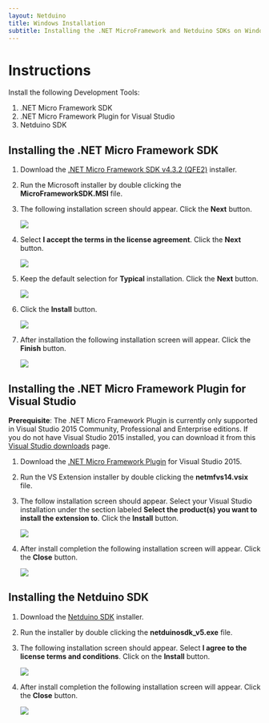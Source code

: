```yaml
---
layout: Netduino
title: Windows Installation
subtitle: Installing the .NET MicroFramework and Netduino SDKs on Windows.
---
```


# Instructions

Install the following Development Tools:

1. .NET Micro Framework SDK
2. .NET Micro Framework Plugin for Visual Studio
3. Netduino SDK



## Installing the .NET Micro Framework SDK

1. Download the [.NET Micro Framework SDK v4.3.2 (QFE2)](https://www.wildernesslabs.co/downloads?f=/NETMF_SDK/netmf-v4.3.2-SDK-QFE2-RTM.zip) installer.

2. Run the Microsoft installer by double clicking the **MicroFrameworkSDK.MSI** file.

3. The following installation screen should appear. Click the **Next** button.

   ![](mfsdk_install_1.png)

4. Select **I accept the terms in the license agreement**. Click the **Next** button.

   ![](mfsdk_install_2.png)

5. Keep the default selection for **Typical** installation. Click the **Next** button.

   ![](mfsdk_install_3.png)

6. Click the **Install** button.

   ![](mfsdk_install_4.png)

7. After installation the following installation screen will appear. Click the **Finish** button.

   ![](mfsdk_install_5.png)



## Installing the .NET Micro Framework Plugin for Visual Studio

**Prerequisite**: The .NET Micro Framework Plugin is currently only supported in Visual Studio 2015 Community, Professional and Enterprise editions. If you do not have Visual Studio 2015 installed, you can download it from this [Visual Studio downloads](https://visualstudio.microsoft.com/vs/older-downloads/) page.

1. Download the [.NET Micro Framework Plugin](https://www.wildernesslabs.co/downloads?f=/NETMF_SDK/netmfvs14.vsix) for Visual Studio 2015.
2. Run the VS Extension installer by double clicking the **netmfvs14.vsix** file.
3. The follow installation screen should appear. Select your Visual Studio installation under the section labeled **Select the product(s) you want to install the extension to**. Click the **Install** button.

   ![](vsp_install_1.png)

4. After install completion the following installation screen will appear. Click the **Close** button.

   ![](vsp_install_2.png)


## Installing the Netduino SDK

1. Download the [Netduino SDK](https://www.wildernesslabs.co/downloads?f=/Netduino_SDK/netduinosdk_v5.exe) installer.
2. Run the installer by double clicking the **netduinosdk_v5.exe** file.
3. The following installation screen should appear. Select **I agree to the license terms and conditions**. Click on the **Install** button.

   ![](ndsdk_install_1.png)

4. After install completion the following installation screen will appear. Click the **Close** button.

   ![](ndsdk_install_2.png)